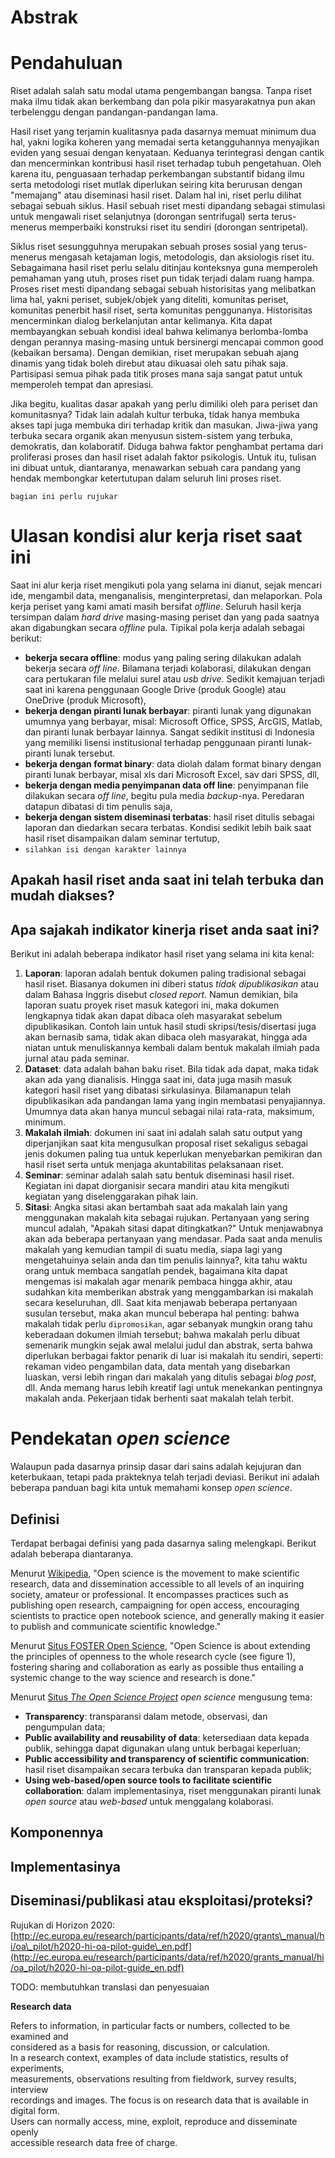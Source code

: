 # Abstrak

# Pendahuluan

Riset adalah salah satu modal utama pengembangan bangsa. Tanpa riset maka ilmu tidak akan berkembang dan pola pikir masyarakatnya pun akan terbelenggu dengan pandangan-pandangan lama.

Hasil riset yang terjamin kualitasnya pada dasarnya memuat minimum dua hal, yakni logika koheren yang memadai serta ketangguhannya menyajikan eviden yang sesuai dengan kenyataan. Keduanya terintegrasi dengan cantik dan mencerminkan kontribusi hasil riset terhadap tubuh pengetahuan. Oleh karena itu, penguasaan terhadap perkembangan substantif bidang ilmu serta metodologi riset mutlak diperlukan seiring kita berurusan dengan "memajang" atau diseminasi hasil riset. Dalam hal ini, riset perlu dilihat sebagai sebuah siklus. Hasil sebuah riset mesti dipandang sebagai stimulasi untuk mengawali riset selanjutnya \(dorongan sentrifugal\) serta terus-menerus memperbaiki konstruksi riset itu sendiri \(dorongan sentripetal\).

Siklus riset sesungguhnya merupakan sebuah proses sosial yang terus-menerus mengasah ketajaman logis, metodologis, dan aksiologis riset itu. Sebagaimana hasil riset perlu selalu ditinjau konteksnya guna memperoleh pemahaman yang utuh, proses riset pun tidak terjadi dalam ruang hampa. Proses riset mesti dipandang sebagai sebuah historisitas yang melibatkan lima hal, yakni periset, subjek/objek yang diteliti, komunitas periset, komunitas penerbit hasil riset, serta komunitas penggunanya. Historisitas mencerminkan dialog berkelanjutan antar kelimanya. Kita dapat membayangkan sebuah kondisi ideal bahwa kelimanya berlomba-lomba dengan perannya masing-masing untuk bersinergi mencapai common good \(kebaikan bersama\). Dengan demikian, riset merupakan sebuah ajang dinamis yang tidak boleh direbut atau dikuasai oleh satu pihak saja. Partisipasi semua pihak pada titik proses mana saja sangat patut untuk memperoleh tempat dan apresiasi.

Jika begitu, kualitas dasar apakah yang perlu dimiliki oleh para periset dan komunitasnya? Tidak lain adalah kultur terbuka, tidak hanya membuka akses tapi juga membuka diri terhadap kritik dan masukan. Jiwa-jiwa yang terbuka secara organik akan menyusun sistem-sistem yang terbuka, demokratis, dan kolaboratif. Diduga bahwa faktor penghambat pertama dari proliferasi proses dan hasil riset adalah faktor psikologis. Untuk itu, tulisan ini dibuat untuk, diantaranya, menawarkan sebuah cara pandang yang hendak membongkar ketertutupan dalam seluruh lini proses riset.

`bagian ini perlu rujukar`

# Ulasan kondisi alur kerja riset saat ini

Saat ini alur kerja riset mengikuti pola yang selama ini dianut, sejak mencari ide, mengambil data, menganalisis, menginterpretasi, dan melaporkan. Pola kerja periset yang kami amati masih bersifat _offline_. Seluruh hasil kerja tersimpan dalam _hard drive_ masing-masing periset dan yang pada saatnya akan digabungkan secara _offline_ pula.  Tipikal pola kerja adalah sebagai berikut:

* **bekerja secara offline**: modus yang paling sering dilakukan adalah bekerja secara _off line_. Bilamana terjadi kolaborasi, dilakukan dengan cara pertukaran file melalui surel atau _usb drive_. Sedikit kemajuan terjadi saat ini karena penggunaan Google Drive \(produk Google\) atau OneDrive \(produk Microsoft\),
* **bekerja dengan piranti lunak berbayar**: piranti lunak yang digunakan umumnya yang berbayar, misal: Microsoft Office, SPSS, ArcGIS, Matlab, dan piranti lunak berbayar lainnya. Sangat sedikit institusi di Indonesia yang memiliki lisensi institusional terhadap penggunaan piranti lunak-piranti lunak tersebut.
* **bekerja dengan format binary**: data diolah dalam format binary dengan piranti lunak berbayar, misal xls dari Microsoft Excel, sav dari SPSS, dll,
* **bekerja dengan media penyimpanan data off line**: penyimpanan file dilakukan secara _off line_, begitu pula media _backup_-nya. Peredaran datapun dibatasi di tim penulis saja,
* **bekerja dengan sistem diseminasi terbatas**: hasil riset ditulis sebagai laporan dan diedarkan secara terbatas. Kondisi sedikit lebih baik saat hasil riset disampaikan dalam seminar tertutup,
* `silahkan isi dengan karakter lainnya`

## Apakah hasil riset anda saat ini telah terbuka dan mudah diakses?

## Apa sajakah indikator kinerja riset anda saat ini?

Berikut ini adalah beberapa indikator hasil riset yang selama ini kita kenal:  
1. **Laporan**: laporan adalah bentuk dokumen paling tradisional sebagai hasil riset. Biasanya dokumen ini diberi status _tidak dipublikasikan_ atau dalam Bahasa Inggris disebut _closed report_. Namun demikian, bila laporan suatu proyek riset masuk kategori ini, maka dokumen lengkapnya tidak akan dapat dibaca oleh masyarakat sebelum dipublikasikan. Contoh lain untuk hasil studi skripsi/tesis/disertasi juga akan bernasib sama, tidak akan dibaca oleh masyarakat, hingga ada niatan untuk menuliskannya kembali dalam bentuk makalah ilmiah pada jurnal atau pada seminar.  
2. **Dataset**: data adalah bahan baku riset. Bila tidak ada dapat, maka tidak akan ada yang dianalisis. Hingga saat ini, data juga masih masuk kategori hasil riset yang dibatasi sirkulasinya. Bilamanapun telah dipublikasikan ada pandangan lama yang ingin membatasi penyajiannya. Umumnya data akan hanya muncul sebagai nilai rata-rata, maksimum, minimum.  
3. **Makalah ilmiah**: dokumen ini saat ini adalah salah satu output yang diperjanjikan saat kita mengusulkan proposal riset sekaligus sebagai jenis dokumen paling tua untuk keperlukan menyebarkan pemikiran dan hasil riset serta untuk menjaga akuntabilitas pelaksanaan riset.  
4. **Seminar**: seminar adalah salah satu bentuk diseminasi hasil riset. Kegiatan ini dapat diorganisir secara mandiri atau kita mengikuti kegiatan yang diselenggarakan pihak lain.  
5. **Sitasi**: Angka sitasi akan bertambah saat ada makalah lain yang menggunakan makalah kita sebagai rujukan. Pertanyaan yang sering muncul adalah, "Apakah sitasi dapat ditingkatkan?" Untuk menjawabnya akan ada beberapa pertanyaan yang mendasar. Pada saat anda menulis makalah yang kemudian tampil di suatu media, siapa lagi yang mengetahuinya selain anda dan tim penulis lainnya?, kita tahu waktu orang untuk membaca sangatlah pendek, bagaimana kita dapat mengemas isi makalah agar menarik pembaca hingga akhir, atau sudahkan kita memberikan abstrak yang menggambarkan isi makalah secara keseluruhan, dll. Saat kita menjawab beberapa pertanyaan susulan tersebut, maka akan muncul beberapa hal penting: bahwa makalah tidak perlu `dipromosikan`, agar sebanyak mungkin orang tahu keberadaan dokumen ilmiah tersebut; bahwa makalah perlu dibuat semenarik mungkin sejak awal melalui judul dan abstrak, serta bahwa diperlukan berbagai faktor penarik di luar isi makalah itu sendiri, seperti: rekaman video pengambilan data, data mentah yang disebarkan luaskan, versi lebih ringan dari makalah yang ditulis sebagai _blog post_, dll.  Anda memang harus lebih kreatif lagi untuk menekankan pentingnya makalah anda. Pekerjaan tidak berhenti saat makalah telah terbit.

# Pendekatan _open science_

Walaupun pada dasarnya prinsip dasar dari sains adalah kejujuran dan keterbukaan, tetapi pada prakteknya telah terjadi deviasi. Berikut ini adalah beberapa panduan bagi kita untuk memahami konsep _open science_.

## Definisi

Terdapat berbagai definisi yang pada dasarnya saling melengkapi. Berikut adalah beberapa diantaranya.

Menurut [Wikipedia](https://en.wikipedia.org/wiki/Open_science), "Open science is the movement to make scientific research, data and dissemination accessible to all levels of an inquiring society, amateur or professional. It encompasses practices such as publishing open research, campaigning for open access, encouraging scientists to practice open notebook science, and generally making it easier to publish and communicate scientific knowledge."

Menurut [Situs FOSTER Open Science](https://www.fosteropenscience.eu/content/what-open-science-introduction), "Open Science is about extending the principles of openness to the whole research cycle \(see figure 1\), fostering sharing and collaboration as early as possible thus entailing a systemic change to the way science and research is done."

Menurut [Situs _The Open Science Project_](http://www.openscience.org/blog/?p=269) _open science_ mengusung tema:

* **Transparency**: transparansi dalam metode, observasi, dan pengumpulan data;
* **Public availability and reusability of data**: ketersediaan data kepada publik, sehingga dapat digunakan ulang untuk berbagai keperluan;
* **Public accessibility and transparency of scientific communication**: hasil riset disampaikan secara terbuka dan transparan kepada publik;
* **Using web-based/open source tools to facilitate scientific collaboration**: dalam implementasinya, riset menggunakan piranti lunak _open source_ atau _web-based_ untuk menggalang kolaborasi.

## Komponennya

## Implementasinya

## Diseminasi/publikasi atau eksploitasi/proteksi?

Rujukan di Horizon 2020: [http://ec.europa.eu/research/participants/data/ref/h2020/grants\_manual/hi/oa\_pilot/h2020-hi-oa-pilot-guide\_en.pdf](http://ec.europa.eu/research/participants/data/ref/h2020/grants_manual/hi/oa_pilot/h2020-hi-oa-pilot-guide_en.pdf)

TODO: membutuhkan translasi dan penyesuaian

**Research data**

Refers to information, in particular facts or numbers, collected to be examined and  
considered as a basis for reasoning, discussion, or calculation.  
In a research context, examples of data include statistics, results of experiments,  
measurements, observations resulting from fieldwork, survey results, interview  
recordings and images. The focus is on research data that is available in digital form.  
Users can normally access, mine, exploit, reproduce and disseminate openly  
accessible research data free of charge.

